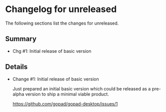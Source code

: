# Changelog for unreleased

The following sections list the changes for unreleased.

## Summary

 * Chg #1: Initial release of basic version

## Details

 * Change #1: Initial release of basic version

   Just prepared an initial basic version which could be released as a pre-alpha
   version to ship a minimal viable product.

   https://github.com/gopad/gopad-desktop/issues/1



